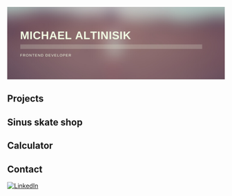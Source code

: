 <p align="center">
 <img src="assets/MICHAEL%20ALTINISIK.png" width="600" heigth="200">
</p>

Projects
--
<p>
 <h2>Sinus skate shop</h2>
</p>
<p>
 <h2>Calculator</h2>
</p>


Contact 
--
[<img src="https://img.shields.io/badge/LinkedIn-blue?style=for-the-badge&logo=linkedin&logoColor=white" alt="LinkedIn"/>](https://www.linkedin.com/in/michael-altinisik-09b137234/)
 



